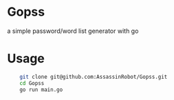 # Gopss
a simple password/word list generator with go

# Usage
```bash
    git clone git@github.com:AssassinRobot/Gopss.git
    cd Gopss
    go run main.go
```